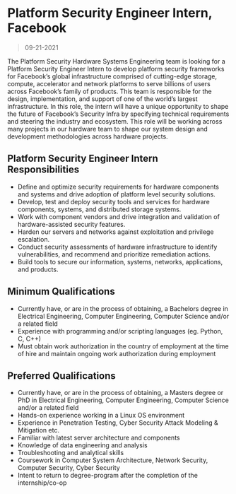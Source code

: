 # Platform Security Engineer Intern, Facebook

> 09-21-2021

The Platform Security Hardware Systems Engineering team is looking for a Platform Security Engineer Intern to develop platform security frameworks for Facebook’s global infrastructure comprised of cutting-edge storage, compute, accelerator and network platforms to serve billions of users across Facebook’s family of products. This team is responsible for the design, implementation, and support of one of the world’s largest infrastructure. In this role, the intern will have a unique opportunity to shape the future of Facebook’s Security Infra by specifying technical requirements and steering the industry and ecosystem. This role will be working across many projects in our hardware team to shape our system design and development methodologies across hardware projects.

## Platform Security Engineer Intern Responsibilities

- Define and optimize security requirements for hardware components and systems and drive adoption of platform level security solutions.
- Develop, test and deploy security tools and services for hardware components, systems, and distributed storage systems.
- Work with component vendors and drive integration and validation of hardware-assisted security features.
- Harden our servers and networks against exploitation and privilege escalation.
- Conduct security assessments of hardware infrastructure to identify 
vulnerabilities, and recommend and prioritize remediation actions.
- Build tools to secure our information, systems, networks, applications, and products.

## Minimum Qualifications

- Currently have, or are in the process of obtaining, a Bachelors degree in Electrical Engineering, Computer Engineering, Computer Science and/or a related field
- Experience with programming and/or scripting languages (eg. Python, C, C++)
- Must obtain work authorization in the country of employment at the time of hire and maintain ongoing work authorization during employment

## Preferred Qualifications

- Currently have, or are in the process of obtaining, a Masters degree or PhD in Electrical Engineering, Computer Engineering, Computer Science and/or a related field
- Hands-on experience working in a Linux OS environment
- Experience in Penetration Testing, Cyber Security Attack Modeling & Mitigation etc.
- Familiar with latest server architecture and components
- Knowledge of data engineering and analysis
- Troubleshooting and analytical skills
- Coursework in Computer System Architecture, Network Security, Computer Security, Cyber Security
- Intent to return to degree-program after the completion of the internship/co-op
